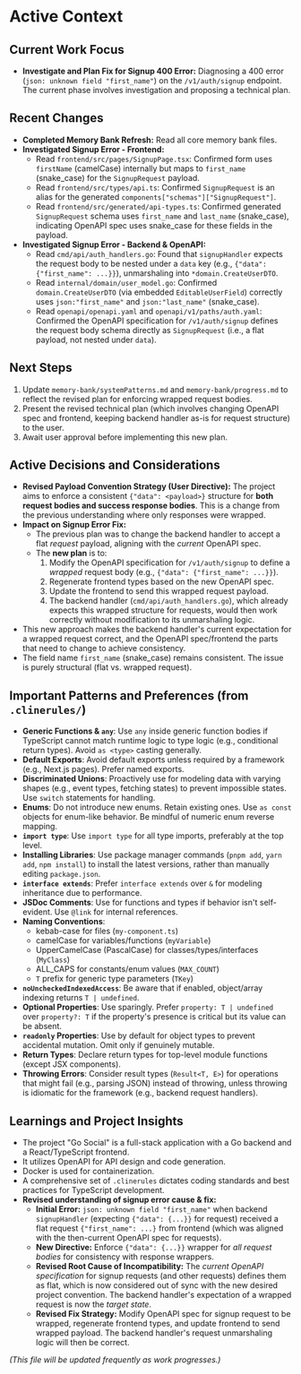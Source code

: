 # Active Context

## Current Work Focus

- **Investigate and Plan Fix for Signup 400 Error:** Diagnosing a 400 error (`json: unknown field "first_name"`) on the `/v1/auth/signup` endpoint. The current phase involves investigation and proposing a technical plan.

## Recent Changes

- **Completed Memory Bank Refresh:** Read all core memory bank files.
- **Investigated Signup Error - Frontend:**
    - Read `frontend/src/pages/SignupPage.tsx`: Confirmed form uses `firstName` (camelCase) internally but maps to `first_name` (snake_case) for the `SignupRequest` payload.
    - Read `frontend/src/types/api.ts`: Confirmed `SignupRequest` is an alias for the generated `components["schemas"]["SignupRequest"]`.
    - Read `frontend/src/generated/api-types.ts`: Confirmed generated `SignupRequest` schema uses `first_name` and `last_name` (snake_case), indicating OpenAPI spec uses snake_case for these fields in the payload.
- **Investigated Signup Error - Backend & OpenAPI:**
    - Read `cmd/api/auth_handlers.go`: Found that `signupHandler` expects the request body to be nested under a `data` key (e.g., `{"data": {"first_name": ...}}`), unmarshaling into `*domain.CreateUserDTO`.
    - Read `internal/domain/user_model.go`: Confirmed `domain.CreateUserDTO` (via embedded `EditableUserField`) correctly uses `json:"first_name"` and `json:"last_name"` (snake_case).
    - Read `openapi/openapi.yaml` and `openapi/v1/paths/auth.yaml`: Confirmed the OpenAPI specification for `/v1/auth/signup` defines the request body schema directly as `SignupRequest` (i.e., a flat payload, not nested under `data`).

## Next Steps

1. Update `memory-bank/systemPatterns.md` and `memory-bank/progress.md` to reflect the revised plan for enforcing wrapped request bodies.
2. Present the revised technical plan (which involves changing OpenAPI spec and frontend, keeping backend handler as-is for request structure) to the user.
3. Await user approval before implementing this new plan.

## Active Decisions and Considerations

- **Revised Payload Convention Strategy (User Directive):** The project aims to enforce a consistent `{"data": <payload>}` structure for **both request bodies and success response bodies**. This is a change from the previous understanding where only responses were wrapped.
- **Impact on Signup Error Fix:**
    - The previous plan was to change the backend handler to accept a flat *request* payload, aligning with the *current* OpenAPI spec.
    - The **new plan** is to:
        1.  Modify the OpenAPI specification for `/v1/auth/signup` to define a *wrapped* request body (e.g., `{"data": {"first_name": ...}}`).
        2.  Regenerate frontend types based on the new OpenAPI spec.
        3.  Update the frontend to send this wrapped request payload.
        4.  The backend handler (`cmd/api/auth_handlers.go`), which already expects this wrapped structure for requests, would then work correctly without modification to its unmarshaling logic.
- This new approach makes the backend handler's current expectation for a wrapped request correct, and the OpenAPI spec/frontend the parts that need to change to achieve consistency.
- The field name `first_name` (snake_case) remains consistent. The issue is purely structural (flat vs. wrapped request).

## Important Patterns and Preferences (from `.clinerules/`)

*   **Generic Functions & `any`**: Use `any` inside generic function bodies if TypeScript cannot match runtime logic to type logic (e.g., conditional return types). Avoid `as <type>` casting generally.
*   **Default Exports**: Avoid default exports unless required by a framework (e.g., Next.js pages). Prefer named exports.
*   **Discriminated Unions**: Proactively use for modeling data with varying shapes (e.g., event types, fetching states) to prevent impossible states. Use `switch` statements for handling.
*   **Enums**: Do not introduce new enums. Retain existing ones. Use `as const` objects for enum-like behavior. Be mindful of numeric enum reverse mapping.
*   **`import type`**: Use `import type` for all type imports, preferably at the top level.
*   **Installing Libraries**: Use package manager commands (`pnpm add`, `yarn add`, `npm install`) to install the latest versions, rather than manually editing `package.json`.
*   **`interface extends`**: Prefer `interface extends` over `&` for modeling inheritance due to performance.
*   **JSDoc Comments**: Use for functions and types if behavior isn't self-evident. Use `@link` for internal references.
*   **Naming Conventions**:
    *   kebab-case for files (`my-component.ts`)
    *   camelCase for variables/functions (`myVariable`)
    *   UpperCamelCase (PascalCase) for classes/types/interfaces (`MyClass`)
    *   ALL_CAPS for constants/enum values (`MAX_COUNT`)
    *   `T` prefix for generic type parameters (`TKey`)
*   **`noUncheckedIndexedAccess`**: Be aware that if enabled, object/array indexing returns `T | undefined`.
*   **Optional Properties**: Use sparingly. Prefer `property: T | undefined` over `property?: T` if the property's presence is critical but its value can be absent.
*   **`readonly` Properties**: Use by default for object types to prevent accidental mutation. Omit only if genuinely mutable.
*   **Return Types**: Declare return types for top-level module functions (except JSX components).
*   **Throwing Errors**: Consider result types (`Result<T, E>`) for operations that might fail (e.g., parsing JSON) instead of throwing, unless throwing is idiomatic for the framework (e.g., backend request handlers).

## Learnings and Project Insights

- The project "Go Social" is a full-stack application with a Go backend and a React/TypeScript frontend.
- It utilizes OpenAPI for API design and code generation.
- Docker is used for containerization.
- A comprehensive set of `.clinerules` dictates coding standards and best practices for TypeScript development.
- **Revised understanding of signup error cause & fix:**
    - **Initial Error:** `json: unknown field "first_name"` when backend `signupHandler` (expecting `{"data": {...}}` for request) received a flat request `{"first_name": ...}` from frontend (which was aligned with the then-current OpenAPI spec for requests).
    - **New Directive:** Enforce `{"data": {...}}` wrapper for *all request bodies* for consistency with response wrappers.
    - **Revised Root Cause of Incompatibility:** The *current OpenAPI specification* for signup requests (and other requests) defines them as flat, which is now considered out of sync with the new desired project convention. The backend handler's expectation of a wrapped request is now the *target state*.
    - **Revised Fix Strategy:** Modify OpenAPI spec for signup request to be wrapped, regenerate frontend types, and update frontend to send wrapped payload. The backend handler's request unmarshaling logic will then be correct.

*(This file will be updated frequently as work progresses.)*
